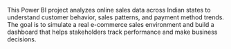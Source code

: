 This Power BI project analyzes online sales data across Indian states to understand customer behavior, sales patterns, and payment method trends.
The goal is to simulate a real e-commerce sales environment and build a dashboard that helps stakeholders track performance and make business decisions.
